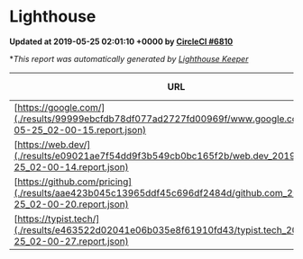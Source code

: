 
# Lighthouse

**Updated at 2019-05-25 02:01:10 +0000 by [CircleCI #6810](https://circleci.com/gh/ItinerisLtd/lighthouse-keeper-example/6810)**

**This report was automatically generated by [Lighthouse Keeper](https://github.com/itinerisltd/lighthouse-keeper)*

| URL | Performance | Accessibility | Best Practices | SEO | PWA | Updated At |
| --- | --- | --- | --- | --- | --- | --- |
| [https://google.com/](./results/99999ebcfdb78df077ad2727fd00969f/www.google.com_2019-05-25_02-00-15.report.json) | 0.95 | 0.86 | 0.93 | 0.83 | 0.56 | 2019-05-25T02:00:15.634Z |
| [https://web.dev/](./results/e09021ae7f54dd9f3b549cb0bc165f2b/web.dev_2019-05-25_02-00-14.report.json) | 0.93 | 0.9 | 1 | 0.96 | 1 | 2019-05-25T02:00:14.917Z |
| [https://github.com/pricing](./results/aae423b045c13965ddf45c696df2484d/github.com_2019-05-25_02-00-20.report.json) | 0.83 | 0.93 | 0.93 | 0.92 | 0.56 | 2019-05-25T02:00:20.886Z |
| [https://typist.tech/](./results/e463522d02041e06b035e8f61910fd43/typist.tech_2019-05-25_02-00-27.report.json) | 1 |  |  |  |  | 2019-05-25T02:00:27.686Z |
